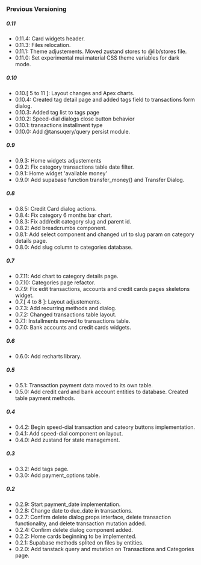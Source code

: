 ### Previous Versioning

##### 0.11
- 0.11.4: Card widgets header.
- 0.11.3: Files relocation.
- 0.11.1: Theme adjustements. Moved zustand stores to @lib/stores file.
- 0.11.0: Set experimental mui material CSS theme variables for dark mode.

##### 0.10
- 0.10.[ 5 to 11 ]: Layout changes and Apex charts.
- 0.10.4: Created tag detail page and added tags field to transactions form dialog.
- 0.10.3: Added tag list to tags page
- 0.10.2: Speed-dial dialogs close button behavior
- 0.10.1: transactions installment type
- 0.10.0: Add @tansuqery/query persist module.

##### 0.9
- 0.9.3: Home widgets adjustements
- 0.9.2: Fix category transactions table date filter.
- 0.9.1: Home widget 'available money'
- 0.9.0: Add supabase function transfer_money() and Transfer Dialog.

##### 0.8
- 0.8.5: Credit Card dialog actions.
- 0.8.4: Fix category 6 months bar chart.
- 0.8.3: Fix add/edit category slug and parent id.
- 0.8.2: Add breadcrumbs component.
- 0.8.1: Add select component and changed url to slug param on category details page.
- 0.8.0: Add slug column to categories database. 

##### 0.7
- 0.7.11: Add chart to category details page.
- 0.7.10: Categories page refactor.
- 0.7.9: Fix edit transactions, accounts and credit cards pages skeletons widget.
- 0.7.[ 4 to 8 ]: Layout adjustements.
- 0.7.3: Add recurring methods and dialog.
- 0.7.2: Changed transactions table layout.
- 0.7.1: Installments moved to transactions table.
- 0.7.0: Bank accounts and credit cards widgets.

##### 0.6
- 0.6.0: Add recharts library.

##### 0.5
- 0.5.1: Transaction payment data moved to its own table.
- 0.5.0: Add credit card and bank account entities to database. Created table payment methods.

##### 0.4
- 0.4.2: Begin speed-dial transaction and cateory buttons implementation.
- 0.4.1: Add speed-dial component on layout.
- 0.4.0: Add zustand for state management.

##### 0.3
- 0.3.2: Add tags page.
- 0.3.0: Add payment_options table.

##### 0.2
- 0.2.9: Start payment_date implementation.
- 0.2.8: Change date to due_date in transactions.
- 0.2.7: Confirm delete dialog props interface, delete transaction functionality, and delete transaction mutation added.
- 0.2.4: Confirm delete dialog component added.
- 0.2.2: Home cards beginning to be implemented.
- 0.2.1: Supabase methods splited on files by entities.
- 0.2.0: Add tanstack query and mutation on Transactions and Categories page.
